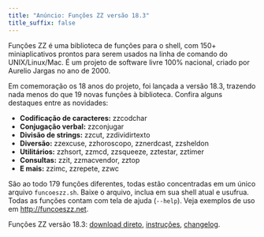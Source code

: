 ```yaml
---
title: "Anúncio: Funções ZZ versão 18.3"
title_suffix: false
---
```


Funções ZZ é uma biblioteca de funções para o shell, com 150+ miniaplicativos prontos para serem usados na linha de comando do UNIX/Linux/Mac. É um projeto de software livre 100% nacional, criado por Aurelio Jargas no ano de 2000.

Em comemoração os 18 anos do projeto, foi lançada a versão 18.3, trazendo nada menos do que 19 novas funções à biblioteca. Confira alguns destaques entre as novidades:

* **Codificação de caracteres:** zzcodchar
* **Conjugação verbal:** zzconjugar
* **Divisão de strings:** zzcut, zzdividirtexto
* **Diversão:** zzexcuse, zzhoroscopo, zznerdcast, zzsheldon
* **Utilitários:** zzhsort, zzmcd, zzsqueeze, zztestar, zztimer
* **Consultas:** zzit, zzmacvendor, zztop
* **E mais:** zzimc, zzrepete, zzwc

São ao todo 179 funções diferentes, todas estão concentradas em um único arquivo `funcoeszz.sh`. Baixe o arquivo, inclua em sua shell atual e usufrua. Todas as funções contam com tela de ajuda (`--help`). Veja exemplos de uso em <http://funcoeszz.net>.

Funções ZZ versão 18.3:
[download direto](http://funcoeszz.net/download/funcoeszz-18.3.sh),
[instruções](http://funcoeszz.net/download/),
[changelog](http://funcoeszz.net/changelog.html).
